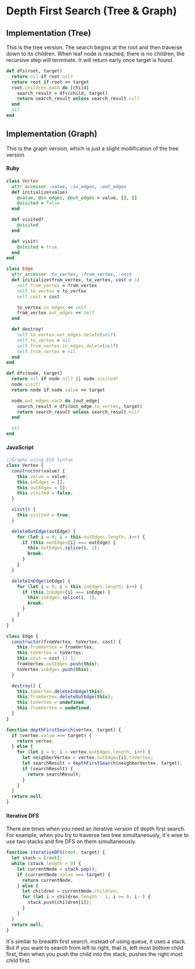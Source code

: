# Depth First Search (Tree & Graph)

## Implementation (Tree)
This is the tree version. The search begins at the root and then traverse
down to its children. When leaf node is reached, there is no children, the
recursive step will terminate. It will return early once target is found.
``` ruby
def dfs(root, target)
  return nil if root.nil?
  return root if root == target
  root.children.each do |child|
    search_result = dfs(child, target)
    return search_result unless search_result.nil?
  end
  nil
end
```

## Implementation (Graph)
This is the graph version, which is just a slight modification of the tree
version
#### Ruby
``` ruby
class Vertex
  attr_accessor :value, :in_edges, :out_edges
  def initialize(value)
    @value, @in_edges, @out_edges = value, [], []
    @visited = false
  end

  def visited?
    @visited
  end

  def visit!
    @visited = true
  end
end

class Edge
  attr_accessor :to_vertex, :from_vertex, :cost
  def initialize(from_vertex, to_vertex, cost = 1)
    self.from_vertex = from_vertex
    self.to_vertex = to_vertex
    self.cost = cost

    to_vertex.in_edges << self
    from_vertex.out_edges << self
  end

  def destroy!
    self.to_vertex.out_edges.delete(self)
    self.to_vertex = nil
    self.from_vertex.in_edges.delete(self)
    self.from_vertex = nil
  end
end

def dfs(node, target)
  return nil if node.nil? || node.visited?
  node.visit!
  return node if node.value == target

  node.out_edges.each do |out_edge|
    search_result = dfs(out_edge.to_vertex, target)
    return search_result unless search_result.nil?
  end

  nil
end
```

#### JavaScript
``` javascript
//Graphs using ES6 Syntax
class Vertex {
  constructor(value) {
    this.value = value;
    this.inEdges = [];
    this.outEdges = [];
    this.visited = false;
  }

  visit() {
    this.visited = true;
  }

  deleteOutEdge(outEdge) {
    for (let i = 0; i < this.outEdges.length; i++) {
      if (this.outEdges[i] === outEdge) {
        this.outEdges.splice(i, 1);
        break;
      }
    }
  }

  deleteInEdge(inEdge) {
    for (let i = 0; i < this.inEdges.length; i++) {
      if (this.inEdges[i] === inEdge) {
        this.inEdges.splice(i, 1);
        break;
      }
    }
  }
}

class Edge {
  constructor(fromVertex, toVertex, cost) {
    this.fromVertex = fromVertex;
    this.toVertex = toVertex;
    this.cost = cost || 1;
    fromVertex.outEdges.push(this);
    toVertex.inEdges.push(this);
  }

  destroy() {
    this.toVertex.deleteInEdge(this);
    this.fromVertex.deleteOutEdge(this);
    this.toVertex = undefined;
    this.fromVertex = undefined;
  }
}

function depthFirstSearch(vertex, target) {
  if (vertex.value === target) {
    return vertex;
  } else {
    for (let i = 0; i < vertex.outEdges.length; i++) {
      let neighborVertex = vertex.outEdges[i].toVertex;
      let searchResult = depthFirstSearch(neighborVertex, target);
      if (searchResult) {
        return searchResult;
      }
    }
  }
  return null;
}
```
#### Iterative DFS
There are times when you need an iterative version of depth first search. For example,
when you try to traverse two tree simultaneously, it's wise to use two stacks
and fire DFS on them simultaneously.

``` javascript
function iterativeDFS(root, target) {
  let stack = [root];
  while (stack.length > 0) {
    let currentNode = stack.pop();
    if (currentNode.value === target) {
      return currentNode;
    } else {
      let children = currentNode.children;
      for (let i = children.length - 1; i >= 0; i--) {
        stack.push(children[i]);
      }
    }
  }
  return null;
}
```
It's similar to breadth first search, instead of using queue, it uses a stack.
But if you want to search from left to right, that is, left most bottom child first, then
when you push the child into the stack, pushes the right most child first.
